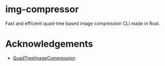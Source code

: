 # img-compressor

Fast and efficient quad-tree based image compression CLI made in Rust.


# Acknowledgements
- [QuadTreeImageCompression](https://github.com/Inspiaaa/QuadTreeImageCompression)